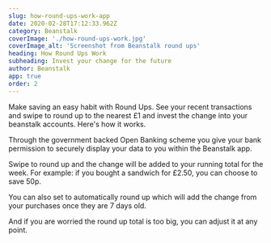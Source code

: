 ```yaml
---
slug: how-round-ups-work-app
date: 2020-02-28T17:12:33.962Z
category: Beanstalk
coverImage: './how-round-ups-work.jpg'
coverImage_alt: 'Screenshot from Beanstalk round ups'
heading: How Round Ups Work
subheading: Invest your change for the future
author: Beanstalk
app: true
order: 2
---
```


Make saving an easy habit with Round Ups. See your recent transactions and swipe to round up to the nearest £1 and invest the change into your beanstalk accounts. Here's how it works.

Through the government backed Open Banking scheme you give your bank permission to securely display your data to you within the Beanstalk app.

Swipe to round up and the change will be added to your running total for the week. For example: if you bought a sandwich for £2.50, you can choose to save 50p.

You can also set to automatically round up which will add the change from your purchases once they are 7 days old.

And if you are worried the round up total is too big, you can adjust it at any point.